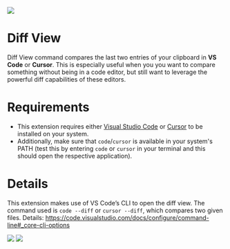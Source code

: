 ![](/media/diff-view-demo.gif)

# Diff View

Diff View command compares the last two entries of your clipboard in **VS Code** or **Cursor**. This is especially useful when you you want to compare something without being in a code editor, but still want to leverage the powerful diff capabilities of these editors.

# Requirements

- This extension requires either [Visual Studio Code](https://code.visualstudio.com/) or [Cursor](https://cursor.so/) to be installed on your system.
- Additionally, make sure that `code`/`cursor` is available in your system's PATH (test this by entering `code` or `cursor` in your terminal and this should open the respective application).

# Details

This extension makes use of VS Code’s CLI to open the diff view. The command used is `code --diff` or `cursor --diff`, which compares two given files. Details: https://code.visualstudio.com/docs/configure/command-line#_core-cli-options

![](/media/diff-view-command.png) ![](/media/diff-view-preferences.png)
